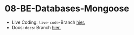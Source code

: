 # 08-BE-Databases-Mongoose

-   Live Coding: `live-code`-Branch [hier.](https://github.com/WD-23-D10-A/08-BE-Databases-Mongoose/tree/live-code)
-   Docs: `docs`: Branch [hier.]()